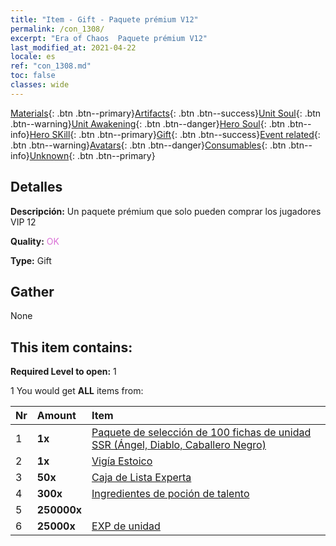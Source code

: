 ```yaml
---
title: "Item - Gift - Paquete prémium V12"
permalink: /con_1308/
excerpt: "Era of Chaos  Paquete prémium V12"
last_modified_at: 2021-04-22
locale: es
ref: "con_1308.md"
toc: false
classes: wide
---
```

 [Materials](/ItemsES/){: .btn .btn--primary}[Artifacts](/ItemsES/Artifacts/){: .btn .btn--success}[Unit Soul](/ItemsES/UnitSoul/){: .btn .btn--warning}[Unit Awakening](/ItemsES/UnitAwakening/){: .btn .btn--danger}[Hero Soul](/ItemsES/HeroSoul/){: .btn .btn--info}[Hero SKill](/ItemsES/HeroSkill/){: .btn .btn--primary}[Gift](/ItemsES/Gift/){: .btn .btn--success}[Event related](/ItemsES/Events/){: .btn .btn--warning}[Avatars](/ItemsES/Avatars/){: .btn .btn--danger}[Consumables](/ItemsES/Consumables/){: .btn .btn--info}[Unknown](/ItemsES/Unknown/){: .btn .btn--primary}

## Detalles
 **Descripción:** Un paquete prémium que solo pueden comprar los jugadores VIP 12

 **Quality:** <span style="color: #DA70D6">OK</span>

 **Type:** Gift

## Gather

  None

## This item contains:

 **Required Level to open:** 1

 1 You would get **ALL** items  from:

  | Nr | Amount |     Item    |
  |:---|:-------|:------------|
  | 1 |  **1x** | [Paquete de selección de 100 fichas de unidad SSR (Ángel, Diablo, Caballero Negro)](/ItemsES/con_1321/) |  | 
  | 2 |  **1x** | [Vigía Estoico](/ItemsES/art_133/) |  | 
  | 3 |  **50x** | [Caja de Lista Experta](/ItemsES/con_776/) |  | 
  | 4 |  **300x** | [Ingredientes de poción de talento](/ItemsES/con_1120/) |  | 
  | 5 |  **250000x** | <i class="fas fa-coins"/> |  | 
  | 6 |  **25000x** | [EXP de unidad](/ItemsES/con_902/) |  | 
